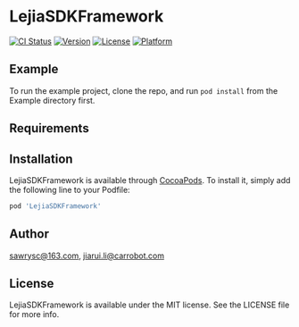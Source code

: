 # LejiaSDKFramework

[![CI Status](https://img.shields.io/travis/sawrysc@163.com/LejiaSDKFramework.svg?style=flat)](https://travis-ci.org/sawrysc@163.com/LejiaSDKFramework)
[![Version](https://img.shields.io/cocoapods/v/LejiaSDKFramework.svg?style=flat)](https://cocoapods.org/pods/LejiaSDKFramework)
[![License](https://img.shields.io/cocoapods/l/LejiaSDKFramework.svg?style=flat)](https://cocoapods.org/pods/LejiaSDKFramework)
[![Platform](https://img.shields.io/cocoapods/p/LejiaSDKFramework.svg?style=flat)](https://cocoapods.org/pods/LejiaSDKFramework)

## Example

To run the example project, clone the repo, and run `pod install` from the Example directory first.

## Requirements

## Installation

LejiaSDKFramework is available through [CocoaPods](https://cocoapods.org). To install
it, simply add the following line to your Podfile:

```ruby
pod 'LejiaSDKFramework'
```

## Author

sawrysc@163.com, jiarui.li@carrobot.com

## License

LejiaSDKFramework is available under the MIT license. See the LICENSE file for more info.
